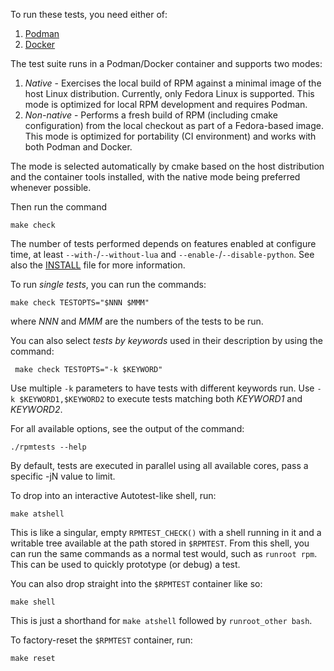 To run these tests, you need either of:

1.    [Podman](https://github.com/containers/podman)
1.    [Docker](https://github.com/docker)

The test suite runs in a Podman/Docker container and supports two modes:

1. *Native* - Exercises the local build of RPM against a minimal image of the
   host Linux distribution.  Currently, only Fedora Linux is supported.  This
   mode is optimized for local RPM development and requires Podman.
1. *Non-native* - Performs a fresh build of RPM (including cmake configuration)
   from the local checkout as part of a Fedora-based image.  This mode is
   optimized for portability (CI environment) and works with both Podman and
   Docker.

The mode is selected automatically by cmake based on the host distribution and
the container tools installed, with the native mode being preferred whenever
possible.

Then run the command

    make check

The number of tests performed depends on features enabled at configure time,
at least `--with-`/`--without-lua` and `--enable-`/`--disable-python`.
See also the [INSTALL](../INSTALL) file for more information.

To run *single tests*, you can run the commands:

    make check TESTOPTS="$NNN $MMM"

where _NNN_ and _MMM_ are the numbers of the tests to be run.

You can also select *tests by keywords* used in their description by using the command:

     make check TESTOPTS="-k $KEYWORD"

Use multiple `-k` parameters to have tests with different keywords run.
Use `-k $KEYWORD1,$KEYWORD2` to execute tests matching both _KEYWORD1_ and _KEYWORD2_.

For all available options, see the output of the command:

	./rpmtests --help

By default, tests are executed in parallel using all available cores, pass
a specific -jN value to limit.

To drop into an interactive Autotest-like shell, run:

    make atshell

This is like a singular, empty `RPMTEST_CHECK()` with a shell running in it and
a writable tree available at the path stored in `$RPMTEST`.  From this shell,
you can run the same commands as a normal test would, such as `runroot rpm`.
This can be used to quickly prototype (or debug) a test.

You can also drop straight into the `$RPMTEST` container like so:

    make shell

This is just a shorthand for `make atshell` followed by `runroot_other bash`.

To factory-reset the `$RPMTEST` container, run:

    make reset
